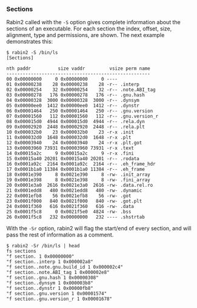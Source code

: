 ### Sections

Rabin2 called with the `-S` option gives complete information about the sections of an executable. For each section the index, offset, size, alignment, type and permissions, are shown. The next example demonstrates this:
```
$ rabin2 -S /bin/ls
[Sections]

nth paddr          size vaddr         vsize perm name
-----------------------------------------------------
00 0x00000000     0 0x00000000     0 ----
01 0x00000238    28 0x00000238    28 -r-- .interp
02 0x00000254    32 0x00000254    32 -r-- .note.ABI_tag
03 0x00000278   176 0x00000278   176 -r-- .gnu.hash
04 0x00000328  3000 0x00000328  3000 -r-- .dynsym
05 0x00000ee0  1412 0x00000ee0  1412 -r-- .dynstr
06 0x00001464   250 0x00001464   250 -r-- .gnu.version
07 0x00001560   112 0x00001560   112 -r-- .gnu.version_r
08 0x000015d0  4944 0x000015d0  4944 -r-- .rela.dyn
09 0x00002920  2448 0x00002920  2448 -r-- .rela.plt
10 0x000032b0    23 0x000032b0    23 -r-x .init
11 0x000032d0  1648 0x000032d0  1648 -r-x .plt
12 0x00003940    24 0x00003940    24 -r-x .plt.got
13 0x00003960 73931 0x00003960 73931 -r-x .text
14 0x00015a2c     9 0x00015a2c     9 -r-x .fini
15 0x00015a40 20201 0x00015a40 20201 -r-- .rodata
16 0x0001a92c  2164 0x0001a92c  2164 -r-- .eh_frame_hdr
17 0x0001b1a0 11384 0x0001b1a0 11384 -r-- .eh_frame
18 0x0001e390     8 0x0021e390     8 -rw- .init_array
19 0x0001e398     8 0x0021e398     8 -rw- .fini_array
20 0x0001e3a0  2616 0x0021e3a0  2616 -rw- .data.rel.ro
21 0x0001edd8   480 0x0021edd8   480 -rw- .dynamic
22 0x0001efb8    56 0x0021efb8    56 -rw- .got
23 0x0001f000   840 0x0021f000   840 -rw- .got.plt
24 0x0001f360   616 0x0021f360   616 -rw- .data
25 0x0001f5c8     0 0x0021f5e0  4824 -rw- .bss
26 0x0001f5c8   232 0x00000000   232 ---- .shstrtab
```

With the `-Sr` option, rabin2 will flag the start/end of every section, and will pass the rest of information as a comment.
```
$ rabin2 -Sr /bin/ls | head
fs sections
"f section. 1 0x00000000"
"f section..interp 1 0x000002a8"
"f section..note.gnu.build_id 1 0x000002c4"
"f section..note.ABI_tag 1 0x000002e8"
"f section..gnu.hash 1 0x00000308"
"f section..dynsym 1 0x000003b8"
"f section..dynstr 1 0x00000fb8"
"f section..gnu.version 1 0x00001574"
"f section..gnu.version_r 1 0x00001678"
```
